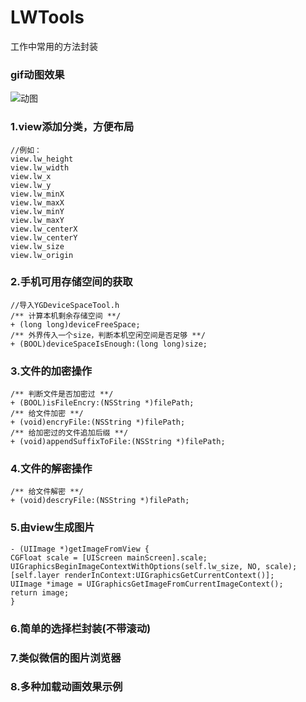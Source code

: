 # LWTools
工作中常用的方法封装

### gif动图效果
![动图](https://github.com/guyuliunian/LWTools/blob/master/LWTools.gif)

### 1.view添加分类，方便布局
```
//例如：
view.lw_height
view.lw_width
view.lw_x
view.lw_y
view.lw_minX
view.lw_maxX
view.lw_minY
view.lw_maxY
view.lw_centerX
view.lw_centerY
view.lw_size
view.lw_origin
```

### 2.手机可用存储空间的获取
```
//导入YGDeviceSpaceTool.h
/** 计算本机剩余存储空间 **/
+ (long long)deviceFreeSpace;
/** 外界传入一个size，判断本机空闲空间是否足够 **/
+ (BOOL)deviceSpaceIsEnough:(long long)size;

```

### 3.文件的加密操作
```
/** 判断文件是否加密过 **/
+ (BOOL)isFileEncry:(NSString *)filePath;
/** 给文件加密 **/
+ (void)encryFile:(NSString *)filePath;
/** 给加密过的文件追加后缀 **/
+ (void)appendSuffixToFile:(NSString *)filePath;
```

### 4.文件的解密操作
```
/** 给文件解密 **/
+ (void)descryFile:(NSString *)filePath;
```

### 5.由view生成图片
```
- (UIImage *)getImageFromView {
CGFloat scale = [UIScreen mainScreen].scale;
UIGraphicsBeginImageContextWithOptions(self.lw_size, NO, scale);
[self.layer renderInContext:UIGraphicsGetCurrentContext()];
UIImage *image = UIGraphicsGetImageFromCurrentImageContext();
return image;
}
```

### 6.简单的选择栏封装(不带滚动)

### 7.类似微信的图片浏览器

### 8.多种加载动画效果示例
